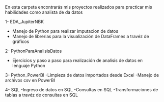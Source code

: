 En esta carpeta encontrarás mis proyectos realizados para practicar mis habilidades como analista de da datos

1- EDA_JupiterNBK
-  Manejo de Python para realizar imputacion de datos
-  Manejo de librerias para la visualización de DataFrames a travéz de gráficos

2- PythonParaAnalisisDatos
-  Ejercicios y paso a paso para realización de analisis de datos en lenguaje Python

3- Python_PowerBI
-Limpieza de datos importados desde Excel
-Manejo de archivos csv en PowerBI

4- SQL
-Ingreso de datos en SQL
-Consultas en SQL
-Transformaciones de tablas a travéz de consultas en SQL
